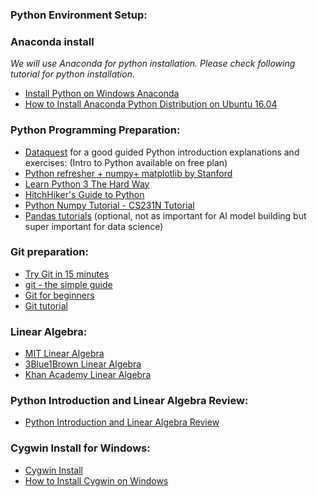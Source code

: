 ### Python Environment Setup:

### Anaconda install
_We will use Anaconda for python installation. Please check following tutorial for python installation._
- [Install Python on Windows Anaconda](https://medium.com/@GalarnykMichael/install-python-on-windows-anaconda-c63c7c3d1444)
- [How to Install Anaconda Python Distribution on Ubuntu 16.04](https://www.digitalocean.com/community/tutorials/how-to-install-the-anaconda-python-distribution-on-ubuntu-16-04)

### Python Programming Preparation:
- [Dataquest](https://www.dataquest.io/m/1/python-basics) for a good guided Python introduction explanations and exercises: (Intro to Python available on free plan)
- [Python refresher + numpy+ matplotlib by Stanford](https://github.com/kuleshov/cs228-material/blob/master/tutorials/python/cs228-python-tutorial.ipynb)
- [Learn Python 3 The Hard Way](https://learnpythonthehardway.org/python3/)
- [HitchHiker's Guide to Python](http://docs.python-guide.org/en/latest/) 
- [Python Numpy Tutorial - CS231N Tutorial](http://cs231n.github.io/python-numpy-tutorial/) 
- [Pandas tutorials](https://bitbucket.org/hrojas/learn-pandas) (optional, not as important for AI model building but super important for data science)

### Git preparation:
- [Try Git in 15 minutes](https://try.github.io/levels/1/challenges/1)
- [git - the simple guide](http://rogerdudler.github.io/git-guide/)
- [Git for beginners](https://www.sitepoint.com/git-for-beginners/)
- [Git tutorial](https://www.learnenough.com/git-tutorial)

### Linear Algebra:
- [MIT Linear Algebra](https://ocw.mit.edu/courses/mathematics/18-06-linear-algebra-spring-2010/)
- [3Blue1Brown Linear Algebra](https://www.youtube.com/playlist?list=PLZHQObOWTQDPD3MizzM2xVFitgF8hE_ab)
- [Khan Academy Linear Algebra](https://www.khanacademy.org/math/linear-algebra)

### Python Introduction and Linear Algebra Review:
- [Python Introduction and Linear Algebra Review](https://web.stanford.edu/class/cs231a/section/section1.pdf)

### Cygwin Install for Windows:
- [Cygwin Install](https://cygwin.com/install.html)
- [How to Install Cygwin on Windows](https://www.youtube.com/watch?v=hh-V6el8Oxk)
